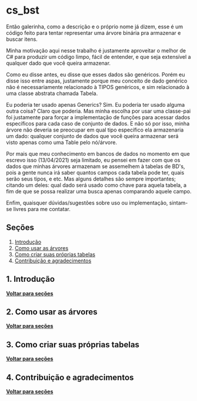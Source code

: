 # cs_bst
Então galerinha, como a descrição e o próprio nome já dizem, esse é um código feito para tentar representar uma árvore binária pra armazenar e buscar itens.

Minha motivação aqui nesse trabalho é justamente aproveitar o melhor de C# para produzir um código limpo, fácil de entender, e que seja extensível a qualquer dado que você queira armazenar.

Como eu disse antes, eu disse que esses dados são genéricos. Porém eu disse isso entre aspas, justamente porque meu conceito de dado genérico não é necessariamente relacionado à TIPOS genéricos, e sim relacionado à uma classe abstrata chamada Tabela. 

Eu poderia ter usado apenas Generics? Sim. Eu poderia ter usado alguma outra coisa? Claro que poderia. Mas minha escolha por usar uma classe-pai foi justamente para forçar a implementação de funções para acessar dados específicos para cada caso de conjunto de dados. E não só por isso, minha árvore não deveria se preocupar em qual tipo específico ela armazenaria um dado: qualquer conjunto de dados que você queira armazenar será visto apenas como uma Table pelo nó/árvore.

Por mais que meu conhecimento em bancos de dados no momento em que escrevo isso (13/04/2021) seja limitado, eu pensei em fazer com que os dados que minhas árvores armazenam se assemelhem à tabelas de BD's, pois a gente nunca irá saber quantos campos cada tabela pode ter, quais serão seus tipos, e etc. Mas alguns detalhes são sempre importantes; citando um deles: qual dado será usado como chave para aquela tabela, a fim de que se possa realizar uma busca apenas comparando aquele campo.

Enfim, quaisquer dúvidas/sugestões sobre uso ou implementação, sintam-se livres para me contatar.

## Seções

1. [Introdução](https://github.com/ciroDourado/cs_bst#1-introdução)
2. [Como usar as árvores](https://github.com/ciroDourado/cs_bst#2-como-usar-as-árvores)
3. [Como criar suas próprias tabelas](https://github.com/ciroDourado/cs_bst#3-como-criar-suas-próprias-tabelas)
4. [Contribuição e agradecimentos](https://github.com/ciroDourado/cs_bst#4-contribuição-e-agradecimentos)

## 1. Introdução
**[Voltar para seções](https://github.com/ciroDourado/cs_bst#seções)** 

## 2. Como usar as árvores
**[Voltar para seções](https://github.com/ciroDourado/cs_bst#seções)** 

## 3. Como criar suas próprias tabelas
**[Voltar para seções](https://github.com/ciroDourado/cs_bst#seções)** 

## 4. Contribuição e agradecimentos
**[Voltar para seções](https://github.com/ciroDourado/cs_bst#seções)** 
